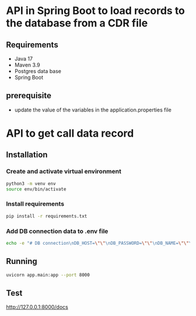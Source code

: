 # API in Spring Boot to load records to the database from a CDR file

## Requirements

- Java 17
- Maven 3.9
- Postgres data base
- Spring Boot

## prerequisite
- update the value of the variables in the application.properties file
# API to get call data record
## Installation

### Create and activate virtual environment
```bash
python3 -m venv env
source env/bin/activate
```

### Install requirements
```bash
pip install -r requirements.txt
```

### Add DB connection data to .env file
```bash
echo -e "# DB connection\nDB_HOST=\"\"\nDB_PASSWORD=\"\"\nDB_NAME=\"\"\nDB_USER=\"\"\nDB_PORT=5432" > .env
```

## Running
```bash
uvicorn app.main:app --port 8000
```

## Test
http://127.0.0.1:8000/docs
